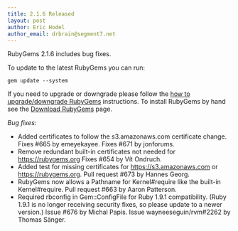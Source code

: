 ```yaml
---
title: 2.1.6 Released
layout: post
author: Eric Hodel
author_email: drbrain@segment7.net
---
```


RubyGems 2.1.6 includes bug fixes.

To update to the latest RubyGems you can run:

    gem update --system

If you need to upgrade or downgrade please follow the [how to upgrade/downgrade
RubyGems][upgrading] instructions.  To install RubyGems by hand see the
[Download RubyGems][download] page.

_Bug fixes:_

* Added certificates to follow the s3.amazonaws.com certificate change.  Fixes #665 by emeyekayee.  Fixes #671 by jonforums.
* Remove redundant built-in certificates not needed for https://rubygems.org Fixes #654 by Vít Ondruch.
* Added test for missing certificates for https://s3.amazonaws.com or https://rubygems.org.  Pull request #673 by Hannes Georg.
* RubyGems now allows a Pathname for Kernel#require like the built-in Kernel#require.  Pull request #663 by Aaron Patterson.
* Required rbconfig in Gem::ConfigFile for Ruby 1.9.1 compatibility.  (Ruby 1.9.1 is no longer receiving security fixes, so please update to a newer version.)  Issue #676 by Michal Papis.  Issue wayneeseguin/rvm#2262 by Thomas Sänger.


[download]: http://rubygems.org/pages/download
[upgrading]: http://rubygems.rubyforge.org/rubygems-update/UPGRADING_rdoc.html

